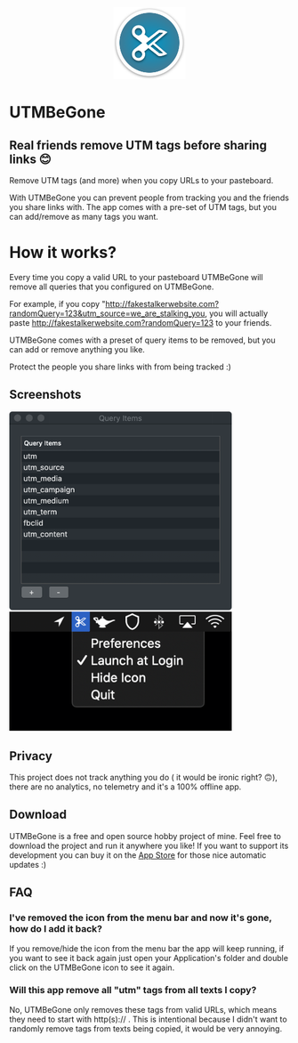 <p align="center">
  <img width="130" src="./images/icon.png"">
</p>


# UTMBeGone

## Real friends remove UTM tags before sharing links  😊

Remove UTM tags (and more) when you copy URLs to your pasteboard.

With UTMBeGone you can prevent people from tracking you and the friends you share links with. The app comes with a pre-set of UTM tags, but you can add/remove as many tags you want.

# How it works?
Every time you copy a valid URL to your pasteboard UTMBeGone will remove all queries that you configured on UTMBeGone. 

For example, if you copy "http://fakestalkerwebsite.com?randomQuery=123&utm_source=we_are_stalking_you, you will actually paste http://fakestalkerwebsite.com?randomQuery=123 to your friends.

UTMBeGone comes with a preset of query items to be removed, but you can add or remove anything you like.

Protect the people you share links with from being tracked :)


## Screenshots
<img src="./images/screenshot.png" width="400"> 

<img src="./images/screenshot2.png" width="400"> 



## Privacy
This project does not track anything you do ( it would be ironic right? 🙃), there are no analytics, no telemetry and it's a 100% offline app.

## Download
UTMBeGone is a free and open source hobby project of mine. Feel free to download the project and run it anywhere you like!
If you want to support its development you can buy it on the [App Store](https://apps.apple.com/us/app/utmbegone/id1530867730?mt=12) for those nice automatic updates :)

## FAQ

### I've removed the icon from the menu bar and now it's gone, how do I add it back?
If you remove/hide the icon from the menu bar the app will keep running, if you want to see it back again just open your Application's folder and double click on the UTMBeGone icon to see it again.

### Will this app remove all "utm" tags from all texts I copy?
No, UTMBeGone only removes these tags from valid URLs, which means they need to start with http(s):// . This is intentional because I didn't want to randomly remove tags from texts being copied, it would be very annoying.
